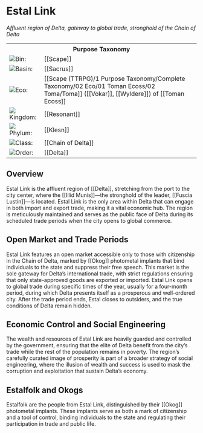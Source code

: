 <!-- wiki-header-section:start -->
# Estal Link
_Affluent region of Delta, gateway to global trade, stronghold of the Chain of Delta_

<!-- wiki-header-section:end -->

<!-- taxonomy-table-section:start -->
<div class="taxonomy-table">
  <table>
    <tr>
      <th colspan="3">Purpose Taxonomy</th>
    </tr>
    <tr>
      <td class="taxon-label"><img src="../svg/bin.svg" class="taxon-icon">Bin:</td>
      <td class="taxon-content" colspan="2">[[Scape]]</td>
    </tr>
    <tr>
      <td class="taxon-label"><img src="../svg/basin.svg" class="taxon-icon">Basin:</td>
      <td class="taxon-content" colspan="2">[[Sacrus]]</td>
    </tr>
    <tr>
      <td class="taxon-label"><img src="../svg/eco.svg" class="taxon-icon">Eco:</td>
      <td class="taxon-content" colspan="2">[[Scape (TTRPG)/1 Purpose Taxonomy/Complete Taxonomy/02 Eco/01 Toman Ecoss/02 Toma/Toma]] ([[Vokar]], [[Wyldere]]) of [[Toman Ecoss]]</td>
    </tr>
    <tr>
      <td class="taxon-label"><img src="../svg/kingdom.svg" class="taxon-icon">Kingdom:</td>
      <td class="taxon-content" colspan="2">[[Resonant]]</td>
    </tr>
    <tr>
      <td class="taxon-label"><img src="../svg/phylum.svg" class="taxon-icon">Phylum:</td>
      <td class="taxon-content" colspan="2">[[Klesn]]</td>
    </tr>
    <tr>
      <td class="taxon-label"><img src="../svg/class.svg" class="taxon-icon">Class:</td>
      <td class="taxon-content" colspan="2">[[Chain of Delta]]</td>
    </tr>
    <tr>
      <td class="taxon-label"><img src="../svg/order.svg" class="taxon-icon">Order:</td>
      <td class="taxon-content" colspan="2">[[Delta]]</td>
    </tr>
  </table>
</div>
<!-- taxonomy-table-section:end -->

## Overview

Estal Link is the affluent region of [[Delta]], stretching from the port to the city center, where the [[Illid Munis]]—the stronghold of the leader, [[Fuscia Lustin]]—is located. Estal Link is the only area within Delta that can engage in both import and export trade, making it a vital economic hub. The region is meticulously maintained and serves as the public face of Delta during its scheduled trade periods when the city opens to global commerce.

## Open Market and Trade Periods

Estal Link features an open market accessible only to those with citizenship in the Chain of Delta, marked by [[Okog]] photometal implants that bind individuals to the state and suppress their free speech. This market is the sole gateway for Delta’s international trade, with strict regulations ensuring that only state-approved goods are exported or imported. Estal Link opens to global trade during specific times of the year, usually for a four-month period, during which Delta presents itself as a prosperous and well-ordered city. After the trade period ends, Estal closes to outsiders, and the true conditions of Delta remain hidden.

## Economic Control and Social Engineering

The wealth and resources of Estal Link are heavily guarded and controlled by the government, ensuring that the elite of Delta benefit from the city’s trade while the rest of the population remains in poverty. The region’s carefully curated image of prosperity is part of a broader strategy of social engineering, where the illusion of wealth and success is used to mask the corruption and exploitation that sustain Delta’s economy.

## Estalfolk and Okogs

Estalfolk are the people from Estal Link, distinguished by their [[Okog]] photometal implants. These implants serve as both a mark of citizenship and a tool of control, binding individuals to the state and regulating their participation in trade and public life.
